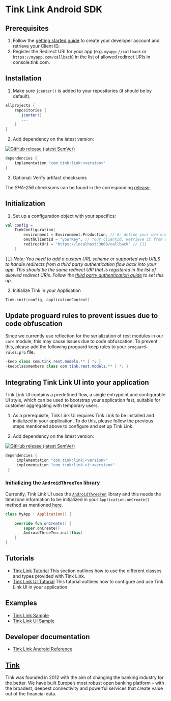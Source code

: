 # Tink Link Android SDK

## Prerequisites
1. Follow the [getting started guide](https://docs.tink.com/resources/getting-started/set-up-your-account) to create your developer account and retrieve your Client ID.
2. Register the Redirect URI for your app (e.g. `myapp://callback` or `https://myapp.com/callback`) in the list of allowed redirect URIs in console.tink.com.

## Installation

1. Make sure `jcenter()` is added to your repositories (it should be by default).

```groovy
allprojects {
    repositories {
       jcenter()
       ...
    }
}
```

2. Add dependency on the latest version: 

[![GitHub release (latest SemVer)](https://img.shields.io/github/v/release/tink-ab/tink-link-android?color=%230E9EC2)](https://github.com/tink-ab/tink-link-android/releases/latest)

```groovy
dependencies {
    implementation "com.tink:link:<version>"
}
```

3. Optional: Verify artifact checksums

The *SHA-256* checksums can be found in the corresponding [release](https://github.com/tink-ab/tink-link-android/releases).

## Initialization

1. Set up a configuration object with your specifics:

```kotlin
val config = 
    TinkConfiguration(
        environment = Environment.Production, // Or define your own environment
        oAuthClientId = "yourKey", // Your clientId. Retrieve it from console.tink.com,
        redirectUri = "https://localhost:3000/callback" // [1]
    )
```

`[1]` _Note: You need to add a custom URL scheme or supported web URLS to handle redirects from a third party authentication flow back into your app.
This should be the same redirect URI that is registered in the list of allowed redirect URIs. Follow the [third party authentication guide](https://docs.tink.com/resources/tutorials/tink-link-sdk-android-tutorial#third-party-authentication) to set this up._

2. Initialize Tink in your Application

```kotlin
Tink.init(config, applicationContext)
```

## Update proguard rules to prevent issues due to code obfuscation
Since we currently use reflection for the serialization of rest modules in our `core` module, this may cause issues due to code obfuscation.
To prevent this, please add the following proguard keep rules to your `proguard-rules.pro` file.
```java
-keep class com.tink.rest.models.** { *; }
-keepclassmembers class com.tink.rest.models.** { *; }
```

## Integrating Tink Link UI into your application
Tink Link UI contains a predefined flow, a single entrypoint and configurable UI style, which can be used to bootstrap your application fast, suitable for customer aggregating with temporary users.

1. As a prerequisite, Tink Link UI requires Tink Link to be installed and initialized in your application. To do this, please follow the previous steps mentioned above to configure and set up Tink Link.

2. Add dependency on the latest version: 

[![GitHub release (latest SemVer)](https://img.shields.io/github/v/release/tink-ab/tink-link-android?color=%230E9EC2)](https://github.com/tink-ab/tink-link-android/releases/latest)

```groovy
dependencies {
     implementation "com.tink:link:<version>"
     implementation "com.tink:link-ui:<version>"
 }
```

### Initializing the `AndroidThreeTen` library
Currently, Tink Link UI uses the [`AndroidThreeTen`](https://github.com/JakeWharton/ThreeTenABP) library and this needs the timezone information to be initialized in your `Application.onCreate()` method as mentioned [here](https://github.com/JakeWharton/ThreeTenABP#usage).
```kotlin
class MyApp : Application() {

    override fun onCreate() {
        super.onCreate()
        AndroidThreeTen.init(this)
    }
}
```

## Tutorials
- [Tink Link Tutorial](https://docs.tink.com/resources/tink-link-android/tink-link-android-headless-tutorial) This section outlines how to use the different classes and types provided with Tink Link.
- [Tink Link UI Tutorial](https://docs.tink.com/resources/tink-link-android/tink-link-android-tutorial) This tutorial outlines how to configure and use Tink Link UI in your application.

## Examples
- [Tink Link Sample](/sample-link)
- [Tink Link UI Sample](/sample-link-ui)

## Developer documentation
- [Tink Link Android Reference](https://tink-ab.github.io/tink-link-android/)

## [Tink](https://tink.com)
Tink was founded in 2012 with the aim of changing the banking industry for the better. We have built Europe’s most robust open banking platform – with the broadest, deepest connectivity and powerful services that create value out of the financial data.
